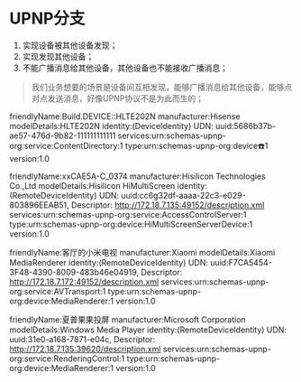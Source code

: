 # UPNP分支

1. 实现设备被其他设备发现；
2. 实现发现其他设备；
3. 不能广播消息给其他设备，其他设备也不能接收广播消息；

> 我们业务想要的场景是设备间互相发现，能够广播消息给其他设备，能够点对点发送消息，好像UPNP协议不是为此而生的；

friendlyName:Build.DEVICE::HLTE202N
    manufacturer:Hisense
    modelDetails:HLTE202N
    identity:(DeviceIdentity) UDN: uuid:5686b37b-ae57-476d-9b82-111111111111
    services:urn:schemas-upnp-org:service:ContentDirectory:1
    type:urn:schemas-upnp-org:device:phone:1
    version:1.0

friendlyName:xxCAE5A-C_0374
    manufacturer:Hisilicon Technologies Co.,Ltd
    modelDetails:Hisilicon HiMultiScreen
    identity:(RemoteDeviceIdentity) UDN: uuid:cc6g32df-aaaa-22c3-e029-803896EEAB51, Descriptor: http://172.18.7.135:49152/description.xml
    services:urn:schemas-upnp-org:service:AccessControlServer:1
    type:urn:schemas-upnp-org:device:HiMultiScreenServerDevice:1
    version:1.0

friendlyName:客厅的小米电视
    manufacturer:Xiaomi
    modelDetails:Xiaomi MediaRenderer
    identity:(RemoteDeviceIdentity) UDN: uuid:F7CA5454-3F48-4390-8009-483b46e04919, Descriptor: http://172.18.7.172:49152/description.xml
    services:urn:schemas-upnp-org:service:AVTransport:1
    type:urn:schemas-upnp-org:device:MediaRenderer:1
    version:1.0

friendlyName:夏普果果投屏
    manufacturer:Microsoft Corporation
    modelDetails:Windows Media Player
    identity:(RemoteDeviceIdentity) UDN: uuid:31e0-a168-7871-e04c, Descriptor: http://172.18.7.135:39620/description.xml
    services:urn:schemas-upnp-org:service:RenderingControl:1
    type:urn:schemas-upnp-org:device:MediaRenderer:1
    version:1.0